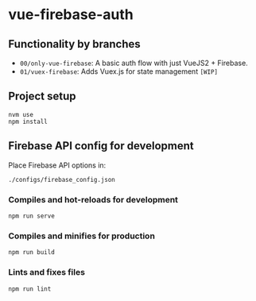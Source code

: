 # vue-firebase-auth

## Functionality by branches
 - `00/only-vue-firebase`: A basic auth flow with just VueJS2 + Firebase.
 - `01/vuex-firebase`:     Adds Vuex.js for state management `[WIP]`

## Project setup
```
nvm use
npm install
```

## Firebase API config for development
Place Firebase API options in:
```
./configs/firebase_config.json
```

### Compiles and hot-reloads for development
```
npm run serve
```

### Compiles and minifies for production
```
npm run build
```

### Lints and fixes files
```
npm run lint
```
